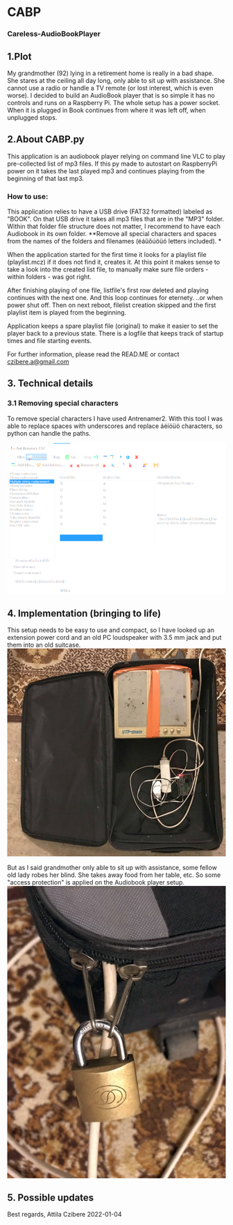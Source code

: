 # CABP
### Careless-AudioBookPlayer

## 1.Plot
My grandmother (92) lying in a retirement home is really in a bad shape. She stares at the ceiling all day long, only able to sit up with assistance. She cannot use a radio or handle a TV remote (or lost interest, which is even worse). 
I decided to build an AudioBook player that is so simple it has no controls and runs on a Raspberry Pi. The whole setup has a power socket. When it is plugged in Book continues from where it was left off, when unplugged stops. 

## 2.About CABP.py
This application is an audiobook player relying on command line VLC to play pre-collected list of mp3 files. If this py made to autostart on RaspberryPi power on it takes the last played mp3 and continues playing from the beginning of that last mp3. 

### How to use: 
This application relies to have a USB drive (FAT32 formatted) labeled as "BOOK". On that USB drive it takes all mp3 files that are in the "MP3" folder. Within that folder file structure does not matter, I recommend to have each Audiobook in its own folder. **Remove all special characters and spaces from the names of the folders and filenames (éáűőúöüó letters included). *

When the application started for the first time it looks for a playlist file (playlist.mcz) if it does not find it, creates it. At this point it makes sense to take a look into the created list file, to manually make sure file orders - within folders - was got right. 

After finishing playing of one file, listfile's first row deleted and playing continues with the next one. And this loop continues for eternety.  ..or when power shut off. 
Then on next reboot, filelist creation skipped and the first playlist item is played from the beginning. 

Application keeps a spare playlist file (original) to make it easier to set the player back to a previous state. There is a logfile that keeps track of startup times and file starting events. 

For further information, please read the READ.ME or contact czibere.a@gmail.com

## 3. Technical details
### 3.1 Removing special characters
To remove special characters I have used Antrenamer2. With this tool I was able to replace spaces with underscores and replace áéíóüö characters, so python can handle the paths. 

![Suitcase](/resources/Renaming_scheme.png)
## 4. Implementation (bringing to life)
This setup needs to be easy to use and compact, so I have looked up an extension power cord and an old PC loudspeaker with 3.5 mm jack and put them into an old suitcase. 
![Suitcase](/resources/suitcase01.jpg)

But as I said grandmother only able to sit up with assistance, some fellow old lady robes her blind. She takes away food from her table, etc. So some "access protection" is applied on the Audiobook player setup. 
![Suitcase](/resources/suitcase02.jpg)
## 5. Possible updates

Best regards, 
Attila Czibere
2022-01-04
